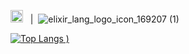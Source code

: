 <a href="https://www.ruby-lang.org" emoji-code="Ruby"><img class="emojidex-emoji" src="https://cdn.emojidex.com/emoji/seal/Ruby.png" emoji-code="Ruby" alt="Ruby" width="20" height="20" /></a> &nbsp; | &nbsp;![elixir_lang_logo_icon_169207 (1)](https://user-images.githubusercontent.com/55746476/142762743-ac6d2c0b-48a4-48d0-a403-4b41cc00729e.png)


[![Top Langs](https://github-readme-stats.vercel.app/api/top-langs/?username=shayanholakouee&layout=compact&theme=midnight-purple)
)](https://github.com/anuraghazra/github-readme-stats)



<!--
**shayanholakouee/shayanholakouee** is a ✨ _special_ ✨ repository because its `README.md` (this file) appears on your GitHub profile.

Here are some ideas to get you started:

- 🔭 I’m currently working on ...
- 🌱 I’m currently learning ...
- 👯 I’m looking to collaborate on ...
- 🤔 I’m looking for help with ...
- 💬 Ask me about ...
- 📫 How to reach me: ...
- 😄 Pronouns: ...
- ⚡ Fun fact: ...
-->
